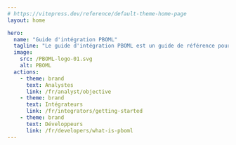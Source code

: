 ```yaml
---
# https://vitepress.dev/reference/default-theme-home-page
layout: home

hero:
  name: "Guide d'intégration PBOML"
  tagline: "Le guide d'intégration PBOML est un guide de référence pour les développeurs, les intégrateurs et les analystes."
  image:
    src: /PBOML-logo-01.svg
    alt: PBOML
  actions:
    - theme: brand
      text: Analystes
      link: /fr/analyst/objective
    - theme: brand
      text: Intégrateurs
      link: /fr/integrators/getting-started
    - theme: brand
      text: Développeurs
      link: /fr/developers/what-is-pboml
---
```


